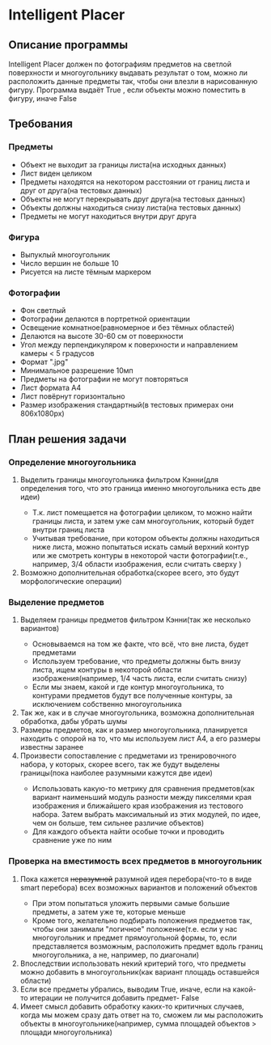 <h1>Intelligent Placer</h1>
<h2>Описание программы</h2>
  <p>Intelligent Placer должен по фотографиям предметов на светлой
поверхности и многоугольнику выдавать результат о том, можно ли расположить
данные предметы так, чтобы они влезли в нарисованную фигуру. Программа выдаёт True
, если объекты можно поместить в фигуру, иначе False</p>
<h2>Требования</h2>
<h3>Предметы</h3>
  <ul>
    <li>Объект не выходит за границы листа(на исходных данных)</li>
    <li>Лист виден целиком</li>
    <li>Предметы находятся на некотором расстоянии от границ листа и друг от друга(на тестовых данных)</li>
    <li>Объекты не могут перекрывать друг друга(на тестовых данных)</li>
    <li>Объекты должны находиться снизу листа(на тестовых данных)</li>
    <li>Предметы не могут находиться внутри друг друга</li>
  </ul>
<h3>Фигура</h3>
  <ul>
    <li>Выпуклый многоугольник</li>
    <li>Число вершин не больше 10</li>
    <li>Рисуется на листе тёмным маркером</li>
  </ul>
<h3>Фотографии</h3>
  <ul>
    <li>Фон светлый</li>
    <li>Фотографии делаются в портретной ориентации</li>
    <li>Освещение комнатное(равномерное и без тёмных областей)</li>
    <li>Делаются на высоте 30-60 см от поверхности</li>
    <li>Угол между перпендикуляром к поверхности и направлением камеры < 5 градусов</li>
    <li>Формат ".jpg"</li>
    <li>Минимальное разрешение 10мп</li>
    <li>Предметы на фотографии не могут повторяться</li>
    <li>Лист формата А4</li>
    <li>Лист повёрнут горизонтально</li>
    <li>Размер изображения стандартный(в тестовых примерах они 806x1080px)</li>
  </ul>
<h2>План решения задачи</h2>
<h3>Определение многоугольника</h3>
    <ol>
        <li>Выделить границы многоугольника фильтром Кэнни(для определения того, что это граница именно многоугольника есть две идеи)</li>
            <ul>
                <li>Т.к. лист помещается на фотографии целиком, то можно найти границы листа, и затем уже сам многоугольник, который будет внутри границ листа</li>
                <li>Учитывая требование, при котором объекты должны находиться ниже листа, можно попытаться 
искать самый верхний контур или же смотреть контуры в некоторой части фотографии(т.е., например, 3/4 области изображения, если считать сверху )</li>
            </ul>
        <li>Возможно дополнительная обработка(скорее всего, это будут морфологические операции)</li>
    </ol>
<h3>Выделение предметов</h3>
    <ol>
        <li>Выделяем границы предметов фильтром Кэнни(так же несколько вариантов)</li>
            <ul>
                <li>Основываемся на том же факте, что всё, что вне листа, будет предметами</li>
                <li>Используем требование, что предметы должны быть внизу листа, ищем контуры в некоторой области изображения(например, 1/4 часть листа, если считать снизу)</li>
                <li>Если мы знаем, какой и где контур многоугольника, то контурами предметов будут все полученные контуры, за исключением собственно многоугольника</li>
            </ul>
        <li>Так же, как и в случае многоугольника, возможна дополнительная обработка, дабы убрать шумы</li>
        <li>Размеры предметов, как и размер многоугольника, планируется находить с опорой на то, что мы используем лист А4, а его размеры известны заранее</li>
        <li>Произвести сопоставление с предметами из тренировочного набора, у которых, скорее всего, так же будут выделены границы(пока наиболее разумными кажутся две идеи)</li>
            <ul>
                <li>Использовать какую-то метрику для сравнения предметов(как вариант наименьший модуль разности между пикселями края изображения и ближайшего края изображения из тестового набора. Затем выбрать максимальный из этих модулей, по идее, чем он больше, тем сильнее различие объектов)</li>
                <li>Для каждого объекта найти особые точки и проводить сравнение уже по ним</li>
            </ul>
    </ol>
<h3>Проверка на вместимость всех предметов в многоугольник</h3>
    <ol>
        <li>Пока кажется <s>неразумной</s> разумной идея перебора(что-то в виде smart перебора) всех возможных вариантов и положений объектов</li>
            <ul>
<li>При этом попытаться уложить первыми самые большие предметы, а затем уже те, которые меньше</li>
            <li>Кроме того, желательно подбирать положения предметов так, чтобы они занимали "логичное" положение(т.е. если у нас многоугольник и предмет прямоугольной формы, то, если представляется возможным, расположить предмет вдоль границ многоугольника, а не, например, по диагонали)</li>
            </ul>
        <li>Впоследствии использовать некий критерий того, что предметы можно добавить в многоугольник(как вариант площадь оставшейся области)</li>
        <li>Если все предметы убрались, выводим True, иначе, если на какой-то итерации не получится добавить предмет- False</li>
        <li>Имеет смысл добавить обработку каких-то критичных случаев, когда мы можем сразу дать ответ на то, сможем ли мы расположить объекты в многоугольнике(например, сумма площадей объектов > площади многоугольника)</li>
    </ol>

  
